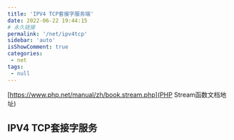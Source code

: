 ```yaml
---
title: 'IPV4 TCP套接字服务端'
date: 2022-06-22 19:44:15
# 永久链接
permalink: '/net/ipv4tcp'
sidebar: 'auto'
isShowComment: true
categories:
 - net
tags:
 - null
---
```




[https://www.php.net/manual/zh/book.stream.php](PHP Stream函数文档地址)

## IPV4 TCP套接字服务

